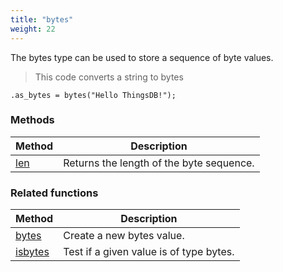 ```yaml
---
title: "bytes"
weight: 22
---
```


The bytes type can be used to store a sequence of byte values.

> This code converts a string to bytes

```thingsdb,should_pass
.as_bytes = bytes("Hello ThingsDB!");
```

### Methods

Method | Description
------ | -----------
[len](./len) | Returns the length of the byte sequence.

### Related functions

Method | Description
------ | -----------
[bytes](../../collection-api/bytes) | Create a new bytes value.
[isbytes](../../collection-api/isbytes) | Test if a given value is of type bytes.
